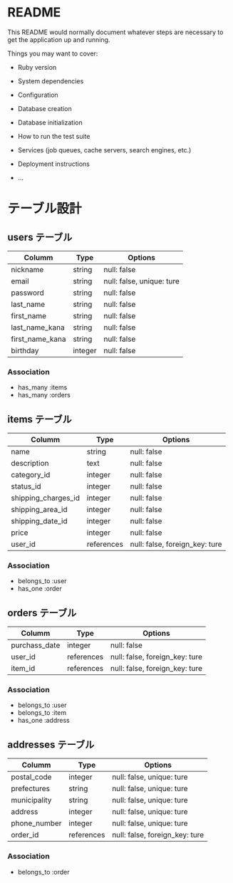 # README

This README would normally document whatever steps are necessary to get the
application up and running.

Things you may want to cover:

* Ruby version

* System dependencies

* Configuration

* Database creation

* Database initialization

* How to run the test suite

* Services (job queues, cache servers, search engines, etc.)

* Deployment instructions

* ...

# テーブル設計

## users テーブル

| Columm          | Type    | Options                   |
| --------------- | ------- | ------------------------- |
| nickname        | string  | null: false               |
| email           | string  | null: false, unique: ture |
| password        | string  | null: false               |
| last_name       | string  | null: false               |
| first_name      | string  | null: false               |
| last_name_kana  | string  | null: false               |
| first_name_kana | string  | null: false               |
| birthday        | integer | null: false               |

### Association

- has_many :items
- has_many :orders

## items テーブル

| Columm              | Type       | Options                        |
| ------------------- | ---------- | ------------------------------ |
| name                | string     | null: false                    |
| description         | text       | null: false                    |
| category_id         | integer    | null: false                    |
| status_id           | integer    | null: false                    |
| shipping_charges_id | integer    | null: false                    |
| shipping_area_id    | integer    | null: false                    |
| shipping_date_id    | integer    | null: false                    |
| price               | integer    | null: false                    |
| user_id             | references | null: false, foreign_key: ture |

### Association

- belongs_to :user
- has_one :order

## orders テーブル

| Columm        | Type       | Options                        |
| ------------- | ---------- | ------------------------------ |
| purchass_date | integer    | null: false                    |
| user_id       | references | null: false, foreign_key: ture |
| item_id       | references | null: false, foreign_key: ture |

### Association

- belongs_to :user
- belongs_to :item
- has_one :address

## addresses テーブル

| Columm       | Type       | Options                        |
| ------------ | ---------- | ------------------------------ |
| postal_code  | integer    | null: false, unique: ture      |
| prefectures  | string     | null: false, unique: ture      |
| municipality | string     | null: false, unique: ture      |
| address      | integer    | null: false, unique: ture      |
| phone_number | integer    | null: false, unique: ture      |
| order_id     | references | null: false, foreign_key: ture |

### Association

- belongs_to :order